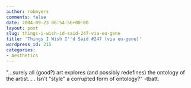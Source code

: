 ```yaml
---
author: robmyers
comments: false
date: 2004-09-23 06:54:56+00:00
layout: post
slug: things-i-wish-id-said-247-via-eu-gene
title: 'Things I Wish I''d Said #247 (via eu-gene)'
wordpress_id: 215
categories:
- Aesthetics
---
```


"...surely all (good?) art explores (and possibly redefines) the ontology of the artist..... Isn't "style" a corrupted form of ontology?" -tbatt.

  


